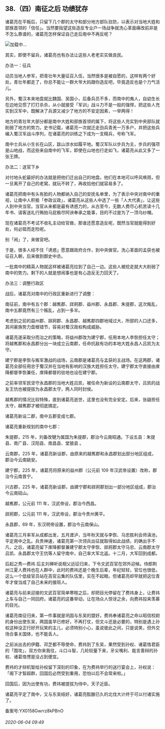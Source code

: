 ## 38.（四）南征之后 功绩犹存
诸葛亮在平叛后，只留下几个郡的太守和部分地方部队驻防，以表示对当地大姓和部族首领的「信任」。当然要指望这些造反专业户一场战争就洗心革面痛改前非是不怎么靠谱的，诸葛亮怎样保证自己走后南中不再反呢？



![](https://pic1.zhimg.com/v2-d404beedb48a43fcb51a99e0da5311c6.webp)加载中...

其实，即使不留兵，诸葛亮也有办法让这些人老老实实做良民。



办法一：征兵



动员当地人参军，把青壮年大量征召入伍，当然很多是被自愿的，这样有两个好处，青壮年都走了，你总不能让一群大爷大妈跟你造反吧，毕竟造反也是个力气活儿。



另外，蜀汉本来地盘就比魏国、吴国小，后备兵员不多，而南中的夷人，自幼生长在边地见惯了打打杀杀，从小就接受「军训」战斗力不是一般的强悍，把这些人充实到汉军中，既解决了兵源又减少了地方的不安定因素，一举两得！



地方的青壮年大部分都是南中大姓和部族首领的属下，将这些人充实到中央部队就削弱了地方的势力。史书记载，诸葛亮一次就迁走劲兵青羌一万多户，并把这些兵编入蜀汉军战斗序列，在诸葛亮的训练之下成为一支精兵，号称飞军。



南中士兵从小生长在山区，跋山涉水如履平地。蜀汉军队以步兵为主，步兵的强项是山地战，而这些来自南中的飞军，即使在山地也行走如飞，诸葛亮从此又多了一张王牌。



办法二：送官下乡



对付地头蛇最好的办法就是把他们迁出自己的地盘。他们在本地可以呼风唤雨，但一旦离开了自己的老窝，就玩不转了，再收拾他们就容易多了。



诸葛亮把南中有头有脸的人物都纳入自己的安抚名单里，为了表示中央对南中的重视，让南中人积极「参政议政」，诸葛亮从这些人中选了一些「人大代表」，让这些人到中央当官。当官从来都是最有诱惑力的，从古至今，无数人费尽心机苦读十几年书、请客送礼行贿拍马屁极尽阿谀奉承之能事，目的不过是为了一顶乌纱帽。



现在诸葛亮不考试不收礼主动给官做，那谁还愿意造反呢，既然当官就能得到好处，何必铤而走险呢。



别「闹」了，来做官吧。



于是，很多人经不住「诱惑」愿意跟政府合作，到中央做官。洗心革面的孟获也被征召入朝，后来做到御史中丞。



一批南中的精英人物就这样被诸葛亮拉到了自己一边。这些人被挖走就大大削弱了南中的势力。剩下的人就是想闹事也是有心造反无力回天了。



办法三：调整行政区



战后，诸葛亮对南中的行政区重新进行了调整：



南征前，南中有五个郡：越嶲郡、牂牁郡、益州郡、永昌郡、朱提郡，这次叛乱，南中五郡竟然有三个叛乱，占到一多半。



考虑到之前的益州郡、牂牁郡、永昌郡、越嶲郡四郡地域过大，所部的人口还多，其间豪族势力盘根错节，容易对蜀汉政权构成威胁。



诸葛亮遂采取分而治之的策略，将益州郡改为建宁郡，任用本地人李恢担任太守；将越嶲郡和永昌郡分出一块成立云南郡，任命抗敌有功的本地大姓永昌人吕凯为太守。



建宁郡是李恢与叛军激战的战场，云南郡是诸葛亮与孟获的主战场。在这两郡，诸葛亮全部任用忠于蜀汉并在当地有影响的汉族大姓担任太守。建宁郡太守直接由庲降都督李恢兼任，庲降都督的驻地也设在建宁郡。



之前率领军民坚守永昌郡的当地大姓吕凯，被任命为新设的云南郡太守，吕凯的战友王伉也被提拔为永昌郡太守，两人同时封侯。



越嶲郡的情况比较特殊，直到诸葛亮逝世，这里也没有完全安定。后来，张嶷担任太守，越嶲郡才被彻底搞定。



诸葛亮新设二郡，南中五郡变成七郡。



诸葛亮重新规划的南中七郡：



朱提郡，215 年，刘备改犍为属国为朱提郡，郡治今云南昭通。下设五县：朱提县、南广县、汉阳县、南昌县、堂狼县 。



云南郡，225 年，诸葛亮新设郡，由原来的越嶲郡和永昌郡划出部分地区组成，郡治今云南姚安。



建宁郡，225 年，诸葛亮将原来的益州郡（公元前 109 年汉武帝设置）改称，郡治今云南晋宁。



兴古郡，225 年，诸葛亮新设郡，由建宁郡和牂牁郡划出一部分地区组成，郡治今云南砚山。



越嶲郡，公元前 111 年，汉武帝设，郡治今西昌。



牂牁郡，公元前 111 年，汉武帝设，郡治今贵州黄平。



永昌郡，69 年，东汉明帝设置，郡治今云南保山。



诸葛亮三月率军从成都出发，五月渡泸，当年秋天就与李恢、马忠胜利会师滇池，平定南中之乱。兵贵神速，诸葛亮第一次领兵出征就取得如此战绩，的确出手不凡，之后，诸葛亮留下庲降都督兼建宁郡太守李恢、牂牁郡太守马忠、云南郡太守吕凯、永昌郡太守王伉等人留守南中，自己率大军北返。十二月，大军回到成都。



后起之秀—费祎
 后主刘禅听说相父远征归来，下令文武百官在郊外迎候。侍郎荆州江夏人费祎也在人群中，此时的费祎还是个晚生后辈，年纪轻轻，官位也很低，这么一个低级官员站在高官云集的队伍里，实在不起眼。但诸葛亮却早就把这位青年才俊当成了自己未来的接班人。



诸葛亮与前来迎接的文武百官简单寒暄之后，却把目光停留在了费祎身上，让费祎上车与自己一同回府。诸葛亮的这番举动，让在场众人惊讶之余，向费祎投来羡慕的目光。



诸葛亮南征归来，第一件事就是巩固与东吴的盟好。费祎奉诸葛亮之命以昭信校尉的身份出使东吴，两国虽早已修好，不再打仗，但文斗还是必要的，特别是遇上孙权这种没正行好开玩笑的主儿，必须特别小心，虽说彼此之间，只是说笑，但外交场合事关国体，也不能丢人。



之前派出去的伊籍、邓芝都不辱使命，费祎到了东吴，果然受到孙权、诸葛恪君臣的「围攻」，双方你来我往，斗口斗智，几轮较量下来，牙尖嘴利、能言善辩的孙权、诸葛恪愣是没占到便宜。



费祎的才辩机智给孙权留下深刻的印象，在为费祎举行的送行宴会上，孙权说：「阁下才智超群，回国后必然受到重用，恐怕以后不会常来啦。」



回国后，因为出使有功，费祎被提拔为侍中，天子近臣。



诸葛亮平定了南中，又与东吴结好，诸葛亮酝酿已久的北伐大计终于可以付诸实施了。



备案号:YX0158Gwrrz8kPBnO


###### 2020-06-04 09:49
